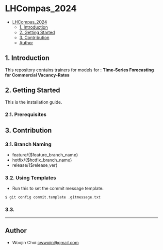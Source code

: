 # LHCompas_2024

- [LHCompas\_2024](#lhcompas_2024)
  - [1. Introduction](#1-introduction)
  - [2. Getting Started](#2-getting-started)
  - [3. Contribution](#3-contribution)
  - [Author](#author)

## 1. Introduction

This repository contains trainers for models for : **Time-Series Forecasting for Commercial Vacancy-Rates**

## 2. Getting Started

This is the installation guide.

### 2.1. Prerequisites

## 3. Contribution

### 3.1. Branch Naming

- feature/{$feature_branch_name}
- hotfix/{$hotfix_branch_name}
- release/{$release_ver}

### 3.2. Using Templates

- Run this to set the commit message template.
  
```shell
$ git config commit.template .gitmessage.txt
```

### 3.3.

---

## Author

- Woojin Choi <cwwojin@gmail.com> <br/>